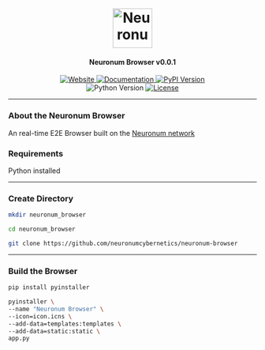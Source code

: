 <h1 align="center">
  <img src="https://neuronum.net/static/neuronum.svg" alt="Neuronum" width="80">
</h1>
<h4 align="center">Neuronum Browser v0.0.1</h4>

<p align="center">
  <a href="https://neuronum.net">
    <img src="https://img.shields.io/badge/Website-Neuronum-blue" alt="Website">
  </a>
  <a href="https://github.com/neuronumcybernetics/neuronum">
    <img src="https://img.shields.io/badge/Docs-Read%20now-green" alt="Documentation">
  </a>
  <a href="https://pypi.org/project/neuronum/">
    <img src="https://img.shields.io/pypi/v/neuronum.svg" alt="PyPI Version">
  </a><br>
  <img src="https://img.shields.io/badge/Python-3.8%2B-yellow" alt="Python Version">
  <a href="https://github.com/neuronumcybernetics/neuronum/blob/main/LICENSE.md">
    <img src="https://img.shields.io/badge/License-MIT-blue.svg" alt="License">
  </a>
</p>

------------------

### **About the Neuronum Browser**
An real-time E2E Browser built on the [Neuronum network](https://github.com/neuronumcybernetics/neuronum)

### Requirements
Python installed

------------------

### **Create Directory**
```sh
mkdir neuronum_browser
```

```sh
cd neuronum_browser
```

```sh
git clone https://github.com/neuronumcybernetics/neuronum-browser
```

------------------

### **Build the Browser**
```sh
pip install pyinstaller
```

```sh
pyinstaller \                                                                          --windowed \
--name "Neuronum Browser" \
--icon=icon.icns \
--add-data=templates:templates \
--add-data=static:static \
app.py
```